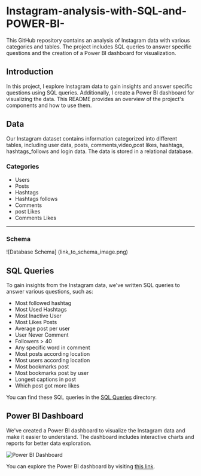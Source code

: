 # Instagram-analysis-with-SQL-and-POWER-BI-


This GitHub repository contains an analysis of Instagram data with various categories and tables.
The project includes SQL queries to answer specific questions and the creation of a Power BI dashboard for visualization.


## Introduction

In this project, I explore Instagram data to gain insights and answer specific questions using SQL queries.
Additionally, I create a Power BI dashboard for visualizing the data. 
This README provides an overview of the project's components and how to use them.

## Data

Our Instagram dataset contains information categorized into different tables, including user data, posts, comments,video,post likes, hashtags, hashtags_follows and login data. 
The data is stored in a relational database. 

### Categories

- Users
- Posts
- Hashtags
- Hashtags follows
- Comments
- post Likes
- Comments Likes
- ----

### Schema

![Database Schema] (link_to_schema_image.png)

## SQL Queries

To gain insights from the Instagram data, we've written SQL queries to answer various questions, such as:

- Most followed hashtag
- Most Used Hashtags
- Most Inactive User
- Most Likes Posts
- Average post per user
- User Never Comment
- Followers > 40
- Any specific word in comment
- Most posts according location
- Most users according location
- Most bookmarks post
- Most bookmarks post by user
- Longest captions in post
- Which post got more likes

You can find these SQL queries in the [SQL Queries](http://surl.li/lsymk) directory.

## Power BI Dashboard

We've created a Power BI dashboard to visualize the Instagram data and make it easier to understand. 
The dashboard includes interactive charts and reports for better data exploration.

![Power BI Dashboard](link_to_dashboard_image.png)

You can explore the Power BI dashboard by visiting [this link](link_to_dashboard).






